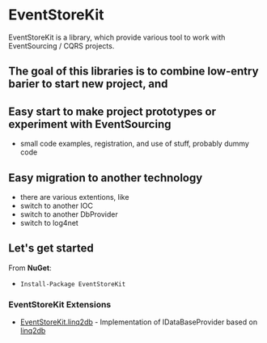 # EventStoreKit #

EventStoreKit is a library, which provide various tool to work with EventSourcing / CQRS projects.

## The goal of this libraries is to combine low-entry barier to start new project, and 

## Easy start to make project prototypes or experiment with EventSourcing

* small code examples, registration, and use of stuff, probably dummy code

## Easy migration to another technology

* there are various extentions, like
* switch to another IOC
* switch to another DbProvider
* switch to log4net

## Let's get started

From **NuGet**:
* `Install-Package EventStoreKit`

### EventStoreKit Extensions ###

- [EventStoreKit.linq2db](https://github.com/svjatpro/EventStoreKit/tree/2.0.0.x/EventStoreKit.linq2db) - Implementation of IDataBaseProvider based on [linq2db](https://github.com/linq2db/linq2db)



